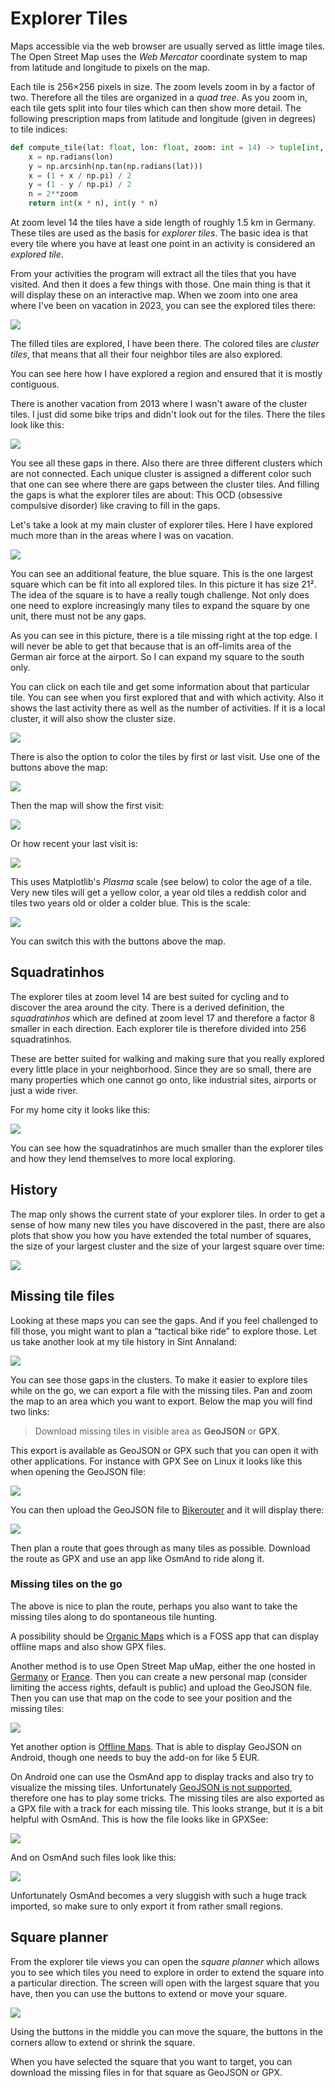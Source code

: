 # Explorer Tiles

Maps accessible via the web browser are usually served as little image tiles. The Open Street Map uses the _Web Mercator_ coordinate system to map from latitude and longitude to pixels on the map.

Each tile is 256×256 pixels in size. The zoom levels zoom in by a factor of two. Therefore all the tiles are organized in a _quad tree_. As you zoom in, each tile gets split into four tiles which can then show more detail. The following prescription maps from latitude and longitude (given in degrees) to tile indices:

```python
def compute_tile(lat: float, lon: float, zoom: int = 14) -> tuple[int, int]:
    x = np.radians(lon)
    y = np.arcsinh(np.tan(np.radians(lat)))
    x = (1 + x / np.pi) / 2
    y = (1 - y / np.pi) / 2
    n = 2**zoom
    return int(x * n), int(y * n)
```

At zoom level 14 the tiles have a side length of roughly 1.5 km in Germany. These tiles are used as the basis for _explorer tiles_. The basic idea is that every tile where you have at least one point in an activity is considered an _explored tile_.

From your activities the program will extract all the tiles that you have visited. And then it does a few things with those. One main thing is that it will display these on an interactive map. When we zoom into one area where I've been on vacation in 2023, you can see the explored tiles there:

![](explorer-sluis.png)

The filled tiles are explored, I have been there. The colored tiles are _cluster tiles_, that means that all their four neighbor tiles are also explored.

You can see here how I have explored a region and ensured that it is mostly contiguous.

There is another vacation from 2013 where I wasn't aware of the cluster tiles. I just did some bike trips and didn't look out for the tiles. There the tiles look like this:

![](explorer-sint-annaland.png)

You see all these gaps in there. Also there are three different clusters which are not connected. Each unique cluster is assigned a different color such that one can see where there are gaps between the cluster tiles. And filling the gaps is what the explorer tiles are about: This OCD (obsessive compulsive disorder) like craving to fill in the gaps.

Let's take a look at my main cluster of explorer tiles. Here I have explored much more than in the areas where I was on vacation.

![](explorer-home.png)

You can see an additional feature, the blue square. This is the one largest square which can be fit into all explored tiles. In this picture it has size 21². The idea of the square is to have a really tough challenge. Not only does one need to explore increasingly many tiles to expand the square by one unit, there must not be any gaps.

As you can see in this picture, there is a tile missing right at the top edge. I will never be able to get that because that is an off-limits area of the German air force at the airport. So I can expand my square to the south only.

You can click on each tile and get some information about that particular tile. You can see when you first explored that and with which activity. Also it shows the last activity there as well as the number of activities. If it is a local cluster, it will also show the cluster size.

![](explorer-tooltip.png)

There is also the option to color the tiles by first or last visit. Use one of the buttons above the map:

![](explorer-color-switcher.png)

Then the map will show the first visit:

![](explorer-color-first.png)

Or how recent your last visit is:

![](explorer-color-last.png)

This uses Matplotlib's _Plasma_ scale (see below) to color the age of a tile. Very new tiles will get a yellow color, a year old tiles a reddish color and tiles two years old or older a colder blue. This is the scale:

![](plasma-scale.png)

You can switch this with the buttons above the map.

## Squadratinhos

The explorer tiles at zoom level 14 are best suited for cycling and to discover the area around the city. There is a derived definition, the _squadratinhos_ which are defined at zoom level 17 and therefore a factor 8 smaller in each direction. Each explorer tile is therefore divided into 256 squadratinhos.

These are better suited for walking and making sure that you really explored every little place in your neighborhood. Since they are so small, there are many properties which one cannot go onto, like industrial sites, airports or just a wide river.

For my home city it looks like this:

![](squadratinhos-bonn.png)

You can see how the squadratinhos are much smaller than the explorer tiles and how they lend themselves to more local exploring.

## History

The map only shows the current state of your explorer tiles. In order to get a sense of how many new tiles you have discovered in the past, there are also plots that show you how you have extended the total number of squares, the size of your largest cluster and the size of your largest square over time:

![](explorer-history.png)

## Missing tile files

Looking at these maps you can see the gaps. And if you feel challenged to fill those, you might want to plan a “tactical bike ride” to explore those. Let us take another look at my tile history in Sint Annaland:

![](explorer-sint-annaland.png)

You can see those gaps in the clusters. To make it easier to explore tiles while on the go, we can export a file with the missing tiles. Pan and zoom the map to an area which you want to export. Below the map you will find two links:

> Download missing tiles in visible area as **GeoJSON** or **GPX**.

This export is available as GeoJSON or GPX such that you can open it with other applications. For instance with GPX See on Linux it looks like this when opening the GeoJSON file:

![](explorer-sint-annaland-missing-geojson.png)

You can then upload the GeoJSON file to [Bikerouter](https://bikerouter.de/) and it will display there:

![](explorer-missing-bikerouter.png)

Then plan a route that goes through as many tiles as possible. Download the route as GPX and use an app like OsmAnd to ride along it.

### Missing tiles on the go

The above is nice to plan the route, perhaps you also want to take the missing tiles along to do spontaneous tile hunting.

A possibility should be [Organic Maps](https://organicmaps.app/) which is a FOSS app that can display offline maps and also show GPX files.

Another method is to use Open Street Map uMap, either the one hosted in [Germany](https://umap.openstreetmap.de/) or [France](https://umap.openstreetmap.fr/). Then you can create a new personal map (consider limiting the access rights, default is public) and upload the GeoJSON file. Then you can use that map on the code to see your position and the missing tiles:

![](umap-with-tiles.jpg)

Yet another option is [Offline Maps](https://play.google.com/store/apps/details?id=net.psyberia.offlinemaps). That is able to display GeoJSON on Android, though one needs to buy the add-on for like 5 EUR.

On Android one can use the OsmAnd app to display tracks and also try to visualize the missing tiles. Unfortunately [GeoJSON is not supported](https://osmand.net/docs/technical/osmand-file-formats/), therefore one has to play some tricks. The missing tiles are also exported as a GPX file with a track for each missing tile. This looks strange, but it is a bit helpful with OsmAnd. This is how the file looks like in GPXSee:

![](explorer-sint-annaland-missing-gpx.png)

And on OsmAnd such files look like this:

![](explorer-osmand.jpg)

Unfortunately OsmAnd becomes a very sluggish with such a huge track imported, so make sure to only export it from rather small regions.

## Square planner

From the explorer tile views you can open the _square planner_ which allows you to see which tiles you need to explore in order to extend the square into a particular direction. The screen will open with the largest square that you have, then you can use the buttons to extend or move your square.

![](square-planner.png)

Using the buttons in the middle you can move the square, the buttons in the corners allow to extend or shrink the square.

When you have selected the square that you want to target, you can download the missing files in for that square as GeoJSON or GPX.